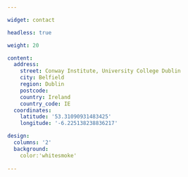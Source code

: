 ```yaml
---

widget: contact

headless: true

weight: 20

content:
  address:
    street: Conway Institute, University College Dublin
    city: Belfield
    region: Dublin
    postcode:
    country: Ireland
    country_code: IE
  coordinates:
    latitude: '53.31090931483425'
    longitude: '-6.225138238836217'

design:
  columns: '2'
  background:
    color:'whitesmoke'
 
---
```

